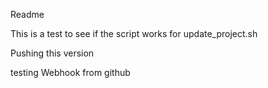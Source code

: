 Readme

This is a test to see if the script works for update_project.sh

Pushing this version

testing Webhook from github
